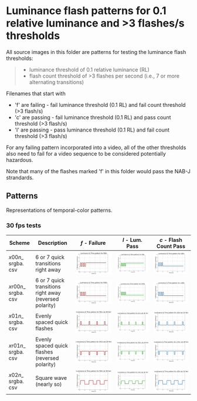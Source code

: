 # Luminance flash patterns for 0.1 relative luminance and >3 flashes/s thresholds
All source images in this folder are patterns for testing the luminance flash thresholds:
> - luminance threshold of 0.1 relative luminance (RL)
> - flash count threshold of >3 flashes per second (i.e., 7 or more alternating transitions)

Filenames that start with 
 - 'f' are failing - fail luminance threshold (0.1 RL) and fail count threshold (>3 flash/s)
 - 'c' are passing - fail luminance threshold (0.1 RL) and pass count threshold (>3 flash/s)
 - 'l' are passing - pass luminance threshold (0.1 RL) and fail count threshold (>3 flash/s)

For any failing pattern incorporated into a video, 
all of the other thresholds also need to fail for a video sequence to be 
considered potentially hazardous.

Note that many of the flashes marked 'f' in this folder would pass the NAB-J strandards.

## Patterns
Representations of temporal-color patterns.

### 30 fps tests

| Scheme | Description | *f* - Failure | *l* - Lum. Pass | *c* - Flash Count Pass |
| --- | --- | --- | --- | --- |
| *x*00*n*_ srgba. csv | 6 or 7 quick transitions right away | ![Failure with 7 quick transitions](./documentation/f00n_srgba.svg) | ![Low luminance pass with 7 quick transitions](./documentation/l00n_srgba.svg) | ![Count pass with 6 quick transitions](./documentation/c00n_srgba.svg) |
| *x*r00*n*_ srgba. csv | 6 or 7 quick transitions right away (reversed polarity) | ![Failure with 7 quick transitions (reversed polarity)](./documentation/fr00n_srgba.svg) | ![Low luminance pass with 7 quick transitions (reversed polarity)](./documentation/lr00n_srgba.svg) | ![Count pass with 6 quick transitions (reversed polarity)](./documentation/cr00n_srgba.svg) |
| *x*01*n*_ srgba. csv | Evenly spaced quick flashes | ![Failure with 4 quick, evenly spaced flashes](./documentation/f01n_srgba.svg) | ![Low luminance pass with 4 quick, evenly spaced flashes](./documentation/l01n_srgba.svg) | ![Count pass with 4 quick, evenly spaced flashes](./documentation/c01n_srgba.svg) |
| *x*r01*n*_ srgba. csv | Evenly spaced quick flashes (reversed polarity) | ![Failure with 4 quick, evenly spaced flashes (reversed polarity)](./documentation/fr01n_srgba.svg) | ![Low luminance pass with 4 quick, evenly spaced flashes (reversed polarity)](./documentation/lr01n_srgba.svg) | ![Count pass with 4 quick, evenly spaced flashes (reversed polarity)](./documentation/cr01n_srgba.svg) |
| *x*02*n*_ srgba. csv | Square wave (nearly so) | ![Failure with a square wave](./documentation/f02n_srgba.svg) | ![Low luminance pass with a square wave](./documentation/l02n_srgba.svg) | ![Count pass with a square wave](./documentation/c02n_srgba.svg) |
